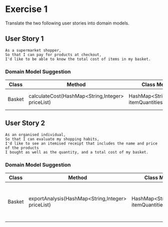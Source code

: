 # Exercise 1
Translate the two following user stories into domain models.

## User Story 1
```
As a supermarket shopper,
So that I can pay for products at checkout,
I'd like to be able to know the total cost of items in my basket.
```

### Domain Model Suggestion

| Class   | Method                                           | Class Member                           | Result           | 
|---------|--------------------------------------------------|----------------------------------------|------------------|
| Basket  | calculateCost(HashMap<String,Integer> priceList) | HashMap<String,Integer> itemQuantities | Total Cost (int) |

## User Story 2
```
As an organised individual,
So that I can evaluate my shopping habits,
I'd like to see an itemised receipt that includes the name and price of the products
I bought as well as the quantity, and a total cost of my basket.
```

### Domain Model Suggestion

| Class  | Method                                            | Class Member                           | Result                                                                                                               |
|--------|---------------------------------------------------|----------------------------------------|----------------------------------------------------------------------------------------------------------------------|
| Basket | exportAnalysis(HashMap<String,Integer> priceList) | HashMap<String,Integer> itemQuantities | Itemised Receipt (HashMap<String,int[]> where the int array contains one value for quantity and one value for price) |
